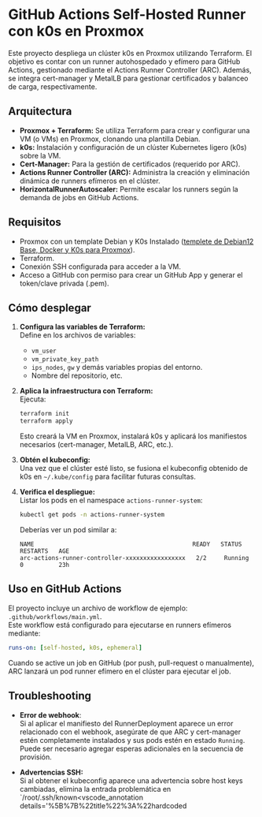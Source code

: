 # GitHub Actions Self-Hosted Runner con k0s en Proxmox

Este proyecto despliega un clúster k0s en Proxmox utilizando Terraform. El objetivo es contar con un runner autohospedado y efímero para GitHub Actions, gestionado mediante el Actions Runner Controller (ARC). Además, se integra cert-manager y MetalLB para gestionar certificados y balanceo de carga, respectivamente.

## Arquitectura

- **Proxmox + Terraform:** Se utiliza Terraform para crear y configurar una VM (o VMs) en Proxmox, clonando una plantilla Debian.
- **k0s:** Instalación y configuración de un clúster Kubernetes ligero (k0s) sobre la VM.
- **Cert-Manager:** Para la gestión de certificados (requerido por ARC).
- **Actions Runner Controller (ARC):** Administra la creación y eliminación dinámica de runners efímeros en el clúster.
- **HorizontalRunnerAutoscaler:** Permite escalar los runners según la demanda de jobs en GitHub Actions.

## Requisitos

- Proxmox con un template Debian y K0s Instalado ([templete de Debian12 Base, Docker y K0s para Proxmox](https://github.com/BryamSK/infra-proxmox)).
- Terraform.
- Conexión SSH configurada para acceder a la VM.
- Acceso a GitHub con permiso para crear un GitHub App y generar el token/clave privada (.pem).

## Cómo desplegar

1. **Configura las variables de Terraform:**  
   Define en los archivos de variables:
   - `vm_user`
   - `vm_private_key_path`
   - `ips_nodes`, `gw` y demás variables propias del entorno.
   - Nombre del repositorio, etc.

2. **Aplica la infraestructura con Terraform:**  
   Ejecuta:
   ```bash
   terraform init
   terraform apply
   ```
   Esto creará la VM en Proxmox, instalará k0s y aplicará los manifiestos necesarios (cert-manager, MetalLB, ARC, etc.).

3. **Obtén el kubeconfig:**  
   Una vez que el clúster esté listo, se fusiona el kubeconfig obtenido de k0s en `~/.kube/config` para facilitar futuras consultas.

4. **Verifica el despliegue:**  
   Listar los pods en el namespace `actions-runner-system`:
   ```bash
   kubectl get pods -n actions-runner-system
   ```
   Deberías ver un pod similar a:
   ```
   NAME                                             READY   STATUS    RESTARTS   AGE
   arc-actions-runner-controller-xxxxxxxxxxxxxxxxx   2/2     Running   0          23h
   ```

## Uso en GitHub Actions

El proyecto incluye un archivo de workflow de ejemplo: `.github/workflows/main.yml`.  
Este workflow está configurado para ejecutarse en runners efímeros mediante:
```yaml
runs-on: [self-hosted, k0s, ephemeral]
```
Cuando se active un job en GitHub (por push, pull-request o manualmente), ARC lanzará un pod runner efímero en el clúster para ejecutar el job.

## Troubleshooting

- **Error de webhook**:  
  Si al aplicar el manifiesto del RunnerDeployment aparece un error relacionado con el webhook, asegúrate de que ARC y cert-manager estén completamente instalados y sus pods estén en estado `Running`. Puede ser necesario agregar esperas adicionales en la secuencia de provisión.

- **Advertencias SSH:**  
  Si al obtener el kubeconfig aparece una advertencia sobre host keys cambiadas, elimina la entrada problemática en `/root/.ssh/known<vscode_annotation details='%5B%7B%22title%22%3A%22hardcoded